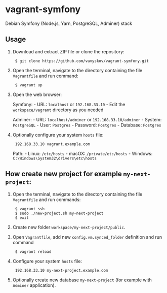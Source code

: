 # vagrant-symfony

Debian Symfony (Node.js, Yarn, PostgreSQL, Adminer) stack

## Usage

1. Download and extract ZIP file or clone the repository:

		$ git clone https://github.com/vavyskov/vagrant-symfony.git

2. Open the terminal, navigate to the directory containing the file `Vagrantfile` and run command:

		$ vagrant up

3. Open the web browser:

	Symfony:
		- URL: `localhost` or `192.168.33.10`
		- Edit the `workspace/vagrant` directory as you needed

	Adminer:
		- URL: `localhost/adminer` or `192.168.33.10/adminer`
		- System: `PostgreSQL`
		- User: `Postgres`
		- Password: `Postgres`
		- Database: `Postgres`

4. Optionally configure your system `hosts` file:

		192.168.33.10 vagrant.example.com

	Path:
		- Linux: `/etc/hosts`
		- macOX: `/private/etc/hosts`
		- Windows: `C:\Windows\System32\drivers\etc\hosts`

## How create new project for example `my-next-project`:

1. Open the terminal, navigate to the directory containing the file `Vagrantfile` and run commands:
	
		$ vagrant ssh
		$ sudo ./new-project.sh my-next-project
		$ exit
	
2. Create new folder `workspace/my-next-project/public`.
3. Open `Vagrantfile`, add new `config.vm.synced_folder` definition and run command
	
		$ vagrant reload
	
4. Configure your system `hosts` file:

		192.168.33.10 my-next-project.example.com

5. Optionally create new database `my-next-project` (for example with `Adminer` application).